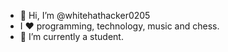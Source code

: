 - 👋 Hi, I’m @whitehathacker0205
- I ❤️ programming, technology, music and chess.
- 🌱 I’m currently a student.
<!---
whitehathacker0205/whitehathacker0205 is a ✨ special ✨ repository because its `README.md` (this file) appears on your GitHub profile.
You can click the Preview link to take a look at your changes.
--->
